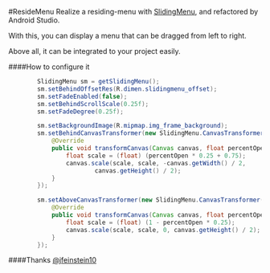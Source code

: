 #ResideMenu
Realize a residing-menu with [SlidingMenu](https://github.com/jfeinstein10/SlidingMenu), and refactored by Android Studio.

With this, you can display a menu that can be dragged from left to right.

Above all, it can be integrated to your project easily.

####How to configure it
```java
        SlidingMenu sm = getSlidingMenu();
        sm.setBehindOffsetRes(R.dimen.slidingmenu_offset);
        sm.setFadeEnabled(false);
        sm.setBehindScrollScale(0.25f);
        sm.setFadeDegree(0.25f);

        sm.setBackgroundImage(R.mipmap.img_frame_background);
        sm.setBehindCanvasTransformer(new SlidingMenu.CanvasTransformer() {
            @Override
            public void transformCanvas(Canvas canvas, float percentOpen) {
                float scale = (float) (percentOpen * 0.25 + 0.75);
                canvas.scale(scale, scale, -canvas.getWidth() / 2,
                        canvas.getHeight() / 2);
            }
        });

        sm.setAboveCanvasTransformer(new SlidingMenu.CanvasTransformer() {
            @Override
            public void transformCanvas(Canvas canvas, float percentOpen) {
                float scale = (float) (1 - percentOpen * 0.25);
                canvas.scale(scale, scale, 0, canvas.getHeight() / 2);
            }
        });

```

####Thanks
[@jfeinstein10](https://github.com/jfeinstein10)

